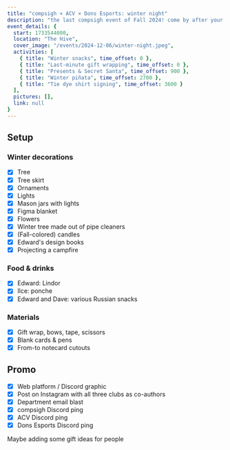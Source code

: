 ```yaml
---
title: "compsigh × ACV × Dons Esports: winter night"
description: "the last compsigh event of Fall 2024! come by after your finals to send off our grads, get & give some gifts, and reign in the Winter vibes :)"
event_details: {
  start: 1733544000,
  location: "The Hive",
  cover_image: "/events/2024-12-06/winter-night.jpeg",
  activities: [
    { title: "Winter snacks", time_offset: 0 },
    { title: "Last-minute gift wrapping", time_offset: 0 },
    { title: "Presents & Secret Santa", time_offset: 900 },
    { title: "Winter piñata", time_offset: 2700 },
    { title: "Tie dye shirt signing", time_offset: 3600 }
  ],
  pictures: [],
  link: null
}
---
```


## Setup

### Winter decorations

- [x] Tree
- [x] Tree skirt
- [x] Ornaments
- [x] Lights
- [x] Mason jars with lights
- [x] Figma blanket
- [x] Flowers
- [x] Winter tree made out of pipe cleaners
- [x] (Fall-colored) candles
- [x] Edward's design books
- [x] Projecting a campfire

### Food & drinks

- [x] Edward: Lindor
- [x] Ilce: ponche
- [x] Edward and Dave: various Russian snacks

### Materials

- [x] Gift wrap, bows, tape, scissors
- [x] Blank cards & pens
- [x] From-to notecard cutouts

## Promo

- [x] Web platform / Discord graphic
- [x] Post on Instagram with all three clubs as co-authors
- [x] Department email blast
- [x] compsigh Discord ping
- [x] ACV Discord ping
- [x] Dons Esports Discord ping

Maybe adding some gift ideas for people
